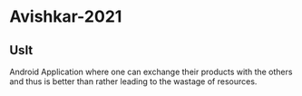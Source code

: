 # Avishkar-2021

## UsIt

Android Application where one can exchange their products with the others and thus is better than rather leading to the wastage of resources.


